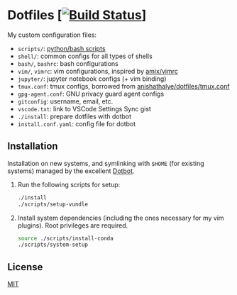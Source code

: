 # Dotfiles [[![Build Status](https://travis-ci.com/rajitbanerjee/dotfiles.svg?branch=master)](https://travis-ci.com/rajitbanerjee/dotfiles)]

My custom configuration files:

- `scripts/`: [python/bash scripts][scripts]
- `shell/`: common configs for all types of shells
- `bash/`, `bashrc`: bash configurations
- `vim/`, `vimrc`: vim configurations, inspired by [amix/vimrc][amix]
- `jupyter/`: jupyter notebook configs (+ vim binding)
- `tmux.conf`: tmux configs, borrowed from [anishathalye/dotfiles/tmux.conf][anish]
- `gpg-agent.conf`: GNU privacy guard agent configs
- `gitconfig`: username, email, etc.
- `vscode.txt`: link to VSCode Settings Sync gist
- `./install`: prepare dotfiles with dotbot
- `install.conf.yaml`: config file for dotbot

## Installation

Installation on new systems, and symlinking with `$HOME` (for existing systems) managed by the excellent [Dotbot][dotbot].

1. Run the following scripts for setup:

   ```bash
   ./install
   ./scripts/setup-vundle
   ```

2. Install system dependencies (including the ones necessary for my vim plugins). Root privileges are required.

   ```bash
   source ./scripts/install-conda
   ./scripts/system-setup
   ```

## License

[MIT][license]

[scripts]: https://github.com/rajitbanerjee/scripts
[amix]: https://github.com/amix/vimrc
[anish]: https://github.com/anishathalye/dotfiles/blob/master/tmux.conf
[dotbot]: https://github.com/anishathalye/dotbot
[license]: LICENSE
